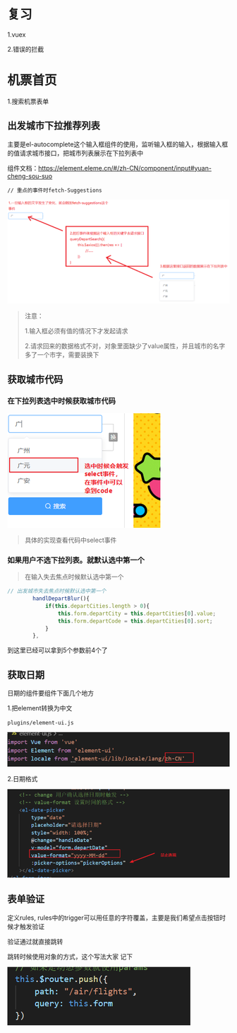# 复习

1.vuex

2.错误的拦截



# 机票首页

1.搜索机票表单

## 出发城市下拉推荐列表

主要是el-autocomplete这个输入框组件的使用，监听输入框的输入，根据输入框的值请求城市接口，把城市列表展示在下拉列表中

组件文档：<https://element.eleme.cn/#/zh-CN/component/input#yuan-cheng-sou-suo>

```
// 重点的事件时fetch-Suggestions
```

![1587369245884](assets/1587369245884.png)

> 注意：
>
> 1.输入框必须有值的情况下才发起请求
>
> 2.请求回来的数据格式不对，对象里面缺少了value属性，并且城市的名字多了一个市字，需要装换下



## 获取城市代码

### 在下拉列表选中时候获取城市代码

![1587369455624](assets/1587369455624.png)

> 具体的实现查看代码中select事件

### 如果用户不选下拉列表。就默认选中第一个

> 在输入失去焦点时候默认选中第一个

```js
// 出发城市失去焦点时候默认选中第一个
        handlDepartBlur(){
            if(this.departCities.length > 0){
                this.form.departCity = this.departCities[0].value;
                this.form.departCode = this.departCities[0].sort;
            }
        },
```

 到这里已经可以拿到5个参数前4个了



## 获取日期

日期的组件要组件下面几个地方

1.把element转换为中文

`plugins/element-ui.js`

![1587369649554](assets/1587369649554.png)

2.日期格式

![1587369685561](assets/1587369685561.png)



## 表单验证

定义rules, rules中的trigger可以用任意的字符覆盖，主要是我们希望点击按钮时候才触发验证

验证通过就直接跳转

跳转时候使用对象的方式，这个写法大家 记下

![1587369787320](assets/1587369787320.png)



